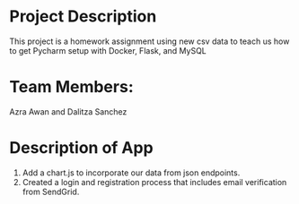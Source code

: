 # Project Description 
This project is a homework assignment using new csv data to teach us how to get Pycharm setup with Docker, Flask, and MySQL

# Team Members:
Azra Awan and Dalitza Sanchez

# Description of App
1. Add a chart.js to incorporate our data from json endpoints.
2. Created a login and registration process that includes email verification from SendGrid.

